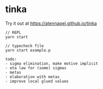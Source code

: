 # tinka

Try it out at https://atennapel.github.io/tinka

```
// REPL
yarn start

// typecheck file
yarn start example.p
```

```
todo:
- sigma elimination, make motive implicit
- eta law for (some) sigmas
- metas
- elaboration with metas
- improve local glued values
```
